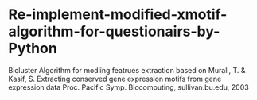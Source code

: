 # Re-implement-modified-xmotif-algorithm-for-questionairs-by-Python
Bicluster Algorithm for modling featrues extraction based on Murali, T. &amp; Kasif, S. Extracting conserved gene expression motifs from gene expression data Proc. Pacific Symp. Biocomputing, sullivan.bu.edu, 2003
